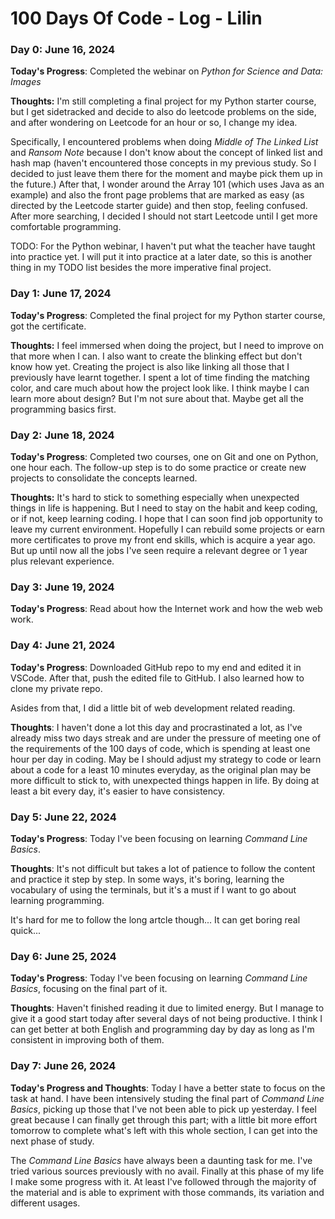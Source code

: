# 100 Days Of Code - Log - Lilin

### Day 0: June 16, 2024 

**Today's Progress**: Completed the webinar on *Python for Science and Data: Images*

**Thoughts:** I'm still completing a final project for my Python starter course, but I get sidetracked and decide to also do leetcode problems on the side, and after wondering on Leetcode for an hour or so, I change my idea. 

Specifically, I encountered problems when doing *Middle of The Linked List* and *Ransom Note* because I don't know about the concept of linked list and hash map (haven't encountered those concepts in my previous study. So I decided to just leave them there for the moment and maybe pick them up in the future.)
After that, I wonder around the Array 101 (which uses Java as an example) and also the front page problems that are marked as easy (as directed by the Leetcode starter guide) and then stop, feeling confused. After more searching, I decided I should not start Leetcode until I get more comfortable programming. 

TODO: For the Python webinar, I haven't put what the teacher have taught into practice yet. I will put it into practice at a later date, so this is another thing in my TODO list besides the more imperative final project. 

### Day 1: June 17, 2024 

**Today's Progress**: Completed the final project for my Python starter course, got the certificate. 

**Thoughts:** I feel immersed when doing the project, but I need to improve on that more when I can. I also want to create the blinking effect but don't know how yet. Creating the project is also like linking all those that I previously have learnt together. 
I spent a lot of time finding the matching color, and care much about how the project look like. I think maybe I can learn more about design? But I'm not sure about that. Maybe get all the programming basics first. 

### Day 2: June 18, 2024 

**Today's Progress**: Completed two courses, one on Git and one on Python, one hour each. The follow-up step is to do some practice or create new projects to consolidate the concepts learned. 

**Thoughts:** It's hard to stick to something especially when unexpected things in life is happening. But I need to stay on the habit and keep coding, or if not, keep learning coding. 
I hope that I can soon find job opportunity to leave my current environment. Hopefully I can rebuild some projects or earn more certificates to prove my front end skills, which is acquire a year ago. But up until now all the jobs I've seen require a relevant degree or 1 year plus relevant experience. 

### Day 3: June 19, 2024 

**Today's Progress**: Read about how the Internet work and how the web web work.

### Day 4: June 21, 2024

**Today's Progress**: Downloaded GitHub repo to my end and edited it in VSCode. After that, push the edited file to GitHub. I also learned how to clone my private repo.

Asides from that, I did a little bit of web development related reading. 

**Thoughts**: I haven't done a lot this day and procrastinated a lot, as I've already miss two days streak and are under the pressure of meeting one of the requirements of the 100 days of code, which is spending at least one hour per day in coding. May be I should adjust my strategy to code or learn about a code for a least 10 minutes everyday, as the original plan may be more difficult to stick to, with unexpected things happen in life. By doing at least a bit every day, it's easier to have consistency.

### Day 5: June 22, 2024 

**Today's Progress**: Today I've been focusing on learning *Command Line Basics*. 

**Thoughts**: It's not difficult but takes a lot of patience to follow the content and practice it step by step. In some ways, it's boring, learning the vocabulary of using the terminals, but it's a must if I want to go about learning programming. 

It's hard for me to follow the long artcle though... It can get boring real quick... 

### Day 6: June 25, 2024 

**Today's Progress**: Today I've been focusing on learning *Command Line Basics*, focusing on the final part of it. 

**Thoughts**: Haven't finished reading it due to limited energy. But I manage to give it a good start today after several days of not being productive. I think I can get better at both English and programming day by day as long as I'm consistent in improving both of them. 


### Day 7: June 26, 2024 

**Today's Progress and Thoughts**: Today I have a better state to focus on the task at hand. I have been intensively studing the final part of *Command Line Basics*, picking up those that I've not been able to pick up yesterday. I feel great because I can finally get through this part; with a little bit more effort tomorrow to complete what's left with this whole section, I can get into the next phase of study. 

The *Command Line Basics* have always been a daunting task for me. I've tried various sources previously with no avail. Finally at this phase of my life I make some progress with it. At least I've followed through the majority of the material and is able to expriment with those commands, its variation and different usages. 


